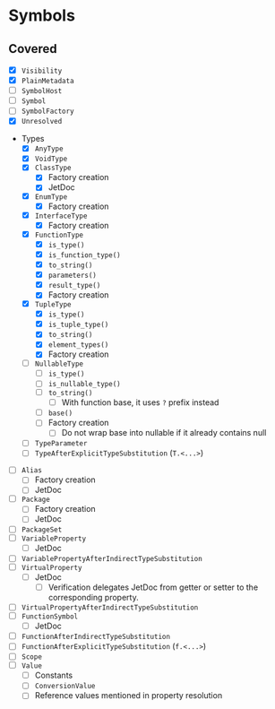 # Symbols

## Covered

* [x] `Visibility`
* [x] `PlainMetadata`
* [ ] `SymbolHost`
* [ ] `Symbol`
* [ ] `SymbolFactory`
* [x] `Unresolved`
* Types
  * [x] `AnyType`
  * [x] `VoidType`
  * [x] `ClassType`
    * [x] Factory creation
    * [x] JetDoc
  * [x] `EnumType`
    * [x] Factory creation
  * [x] `InterfaceType`
    * [x] Factory creation
  * [x] `FunctionType`
    * [x] `is_type()`
    * [x] `is_function_type()`
    * [x] `to_string()`
    * [x] `parameters()`
    * [x] `result_type()`
    * [x] Factory creation
  * [x] `TupleType`
    * [x] `is_type()`
    * [x] `is_tuple_type()`
    * [x] `to_string()`
    * [x] `element_types()`
    * [x] Factory creation
  * [ ] `NullableType`
    * [ ] `is_type()`
    * [ ] `is_nullable_type()`
    * [ ] `to_string()`
      * [ ] With function base, it uses `?` prefix instead
    * [ ] `base()`
    * [ ] Factory creation
      * [ ] Do not wrap base into nullable if it already contains null
  * [ ] `TypeParameter`
  * [ ] `TypeAfterExplicitTypeSubstitution` (`T.<...>`)
* [ ] `Alias`
  * [ ] Factory creation
  * [ ] JetDoc
* [ ] `Package`
  * [ ] Factory creation
  * [ ] JetDoc
* [ ] `PackageSet`
* [ ] `VariableProperty`
  * [ ] JetDoc
* [ ] `VariablePropertyAfterIndirectTypeSubstitution`
* [ ] `VirtualProperty`
  * [ ] JetDoc
    * [ ] Verification delegates JetDoc from getter or setter to the corresponding property.
* [ ] `VirtualPropertyAfterIndirectTypeSubstitution`
* [ ] `FunctionSymbol`
  * [ ] JetDoc
* [ ] `FunctionAfterIndirectTypeSubstitution`
* [ ] `FunctionAfterExplicitTypeSubstitution` (`f.<...>`)
* [ ] `Scope`
* [ ] `Value`
  * [ ] Constants
  * [ ] `ConversionValue`
  * [ ] Reference values mentioned in property resolution